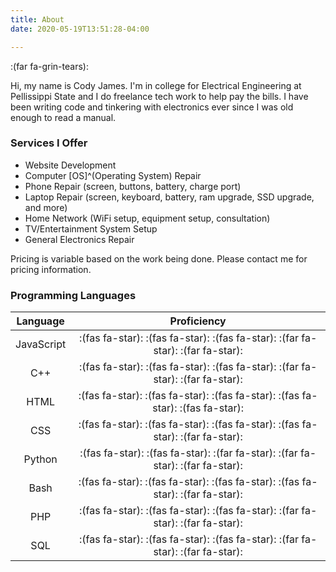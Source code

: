 ```yaml
---
title: About
date: 2020-05-19T13:51:28-04:00

---
```

:(far fa-grin-tears):

Hi, my name is Cody James. I'm in college for Electrical Engineering at Pellissippi State and I do freelance tech work to help pay the bills. I have been writing code and tinkering with electronics ever since I was old enough to read a manual.

### Services I Offer

* Website Development
* Computer \[OS\]^(Operating System) Repair
* Phone Repair (screen, buttons, battery, charge port)
* Laptop Repair (screen, keyboard, battery, ram upgrade, SSD upgrade, and more)
* Home Network (WiFi setup, equipment setup, consultation)
* TV/Entertainment System Setup
* General Electronics Repair

Pricing is variable based on the work being done. Please contact me for pricing information.

### Programming Languages

| Language | Proficiency |
| :---: | :---: |
| JavaScript | :(fas fa-star): :(fas fa-star): :(fas fa-star): :(far fa-star): :(far fa-star):|
| C++ | :(fas fa-star): :(fas fa-star): :(fas fa-star): :(far fa-star): :(far fa-star):|
| HTML | :(fas fa-star): :(fas fa-star): :(fas fa-star): :(fas fa-star): :(fas fa-star):|
| CSS | :(fas fa-star): :(fas fa-star): :(fas fa-star): :(fas fa-star): :(far fa-star):|
| Python | :(fas fa-star): :(fas fa-star): :(far fa-star): :(far fa-star): :(far fa-star):|
| Bash | :(fas fa-star): :(fas fa-star): :(fas fa-star): :(fas fa-star): :(far fa-star):|
| PHP | :(fas fa-star): :(fas fa-star): :(fas fa-star): :(far fa-star): :(far fa-star):|
| SQL | :(fas fa-star): :(fas fa-star): :(fas fa-star): :(far fa-star): :(far fa-star):|